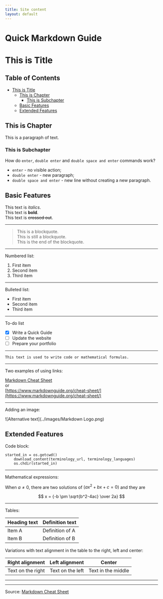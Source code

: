 ```yaml
---
title: Site content
layout: default
---
```


# Quick Markdown Guide <!-- omit in toc -->

<!-- this is a comment, but Visual Studio Code (VSC) and its extensions can still read it as action -->

# This is Title

## Table of Contents <!-- omit in toc -->

- [This is Title](#this-is-title)
  - [This is Chapter](#this-is-chapter)
    - [This is Subchapter](#this-is-subchapter)
  - [Basic Features](#basic-features)
  - [Extended Features](#extended-features)

## This is Chapter

This is a paragraph of text.

### This is Subchapter

How do `enter`, `double enter` and `double space and enter` commands work?

- `enter` - no visible action;  
- `double enter` - new paragraph;  
- `double space and enter` - new line without creating a new paragraph.

## Basic Features

This text is *italics*.  
This text is **bold**.  
This text is ~~crossed out~~.

---

> This is a blockquote.  
This is still a blockquote.  
This is the end of the blockquote.

---

Numbered list:
1. First item
2. Second item
3. Third item

---

Bulleted list:
- First item
- Second item
- Third item

---

To-do list
- [x] Write a Quick Guide
- [ ] Update the website
- [ ] Prepare your portfolio

---

`This text is used to write code or mathematical formulas.`

---

Two examples of using links:

[Markdown Cheat Sheet](https://www.markdownguide.org/cheat-sheet/)  
or  
[https://www.markdownguide.org/cheat-sheet/](https://www.markdownguide.org/cheat-sheet/)

---

Adding an image: 

![Alternative text](../images/Markdown Logo.png)

## Extended Features

Code block:
```
started_in = os.getcwd()
    download_content(terminology_url, terminology_languages)
    os.chdir(started_in)
```

---
Mathematical expressions:

When $a \ne 0$, there are two solutions of $(ax^2 + bx + c = 0)$ and they are 

$$
x = {-b \pm \sqrt{b^2-4ac} \over 2a} 
$$

---

Tables:

| Heading text | Definition text |
| ------------ | --------------- |
| Item A       | Definition of A |
| Item B       | Definition of B |

Variations with text alignment in the table to the right, left and center:

| Right alignment                    |                    Left alignment |      Center       |
| :--------------------------------- | --------------------------------: | :---------------: |
| Text on the right | Text on the left | Text in the middle |

---
---

Source: [Markdown Cheat Sheet](https://www.markdownguide.org/cheat-sheet/) 

